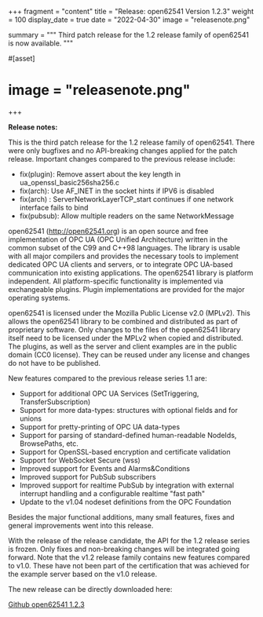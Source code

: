 +++
fragment = "content"
title = "Release: open62541 Version 1.2.3"
weight = 100
display_date = true
date = "2022-04-30"
image = "releasenote.png"

summary = """
Third patch release for the 1.2 release family of open62541 is now available.
"""


#[asset]
#  image = "releasenote.png"
+++


**Release notes:**

This is the third patch release for the 1.2 release family of open62541.
There were only bugfixes and no API-breaking changes applied for the patch release.
Important changes compared to the previous release include:

* fix(plugin): Remove assert about the key length in ua_openssl_basic256sha256.c
* fix(arch): Use AF_INET in the socket hints if IPV6 is disabled
* fix(arch) : ServerNetworkLayerTCP_start continues if one network interface fails to bind
* fix(pubsub): Allow multiple readers on the same NetworkMessage

open62541 (http://open62541.org) is an open source and free implementation of OPC UA (OPC Unified Architecture) written in the common subset of the C99 and C++98 languages. The library is usable with all major compilers and provides the necessary tools to implement dedicated OPC UA clients and servers, or to integrate OPC UA-based communication into existing applications. The open62541 library is platform independent. All platform-specific functionality is implemented via exchangeable plugins. Plugin implementations are provided for the major operating systems.

open62541 is licensed under the Mozilla Public License v2.0 (MPLv2). This allows the open62541 library to be combined and distributed as part of proprietary software. Only changes to the files of the open62541 library itself need to be licensed under the MPLv2 when copied and distributed. The plugins, as well as the server and client examples are in the public domain (CC0 license). They can be reused under any license and changes do not have to be published.

New features compared to the previous release series 1.1 are:

* Support for additional OPC UA Services (SetTriggering, TransferSubscription)
* Support for more data-types: structures with optional fields and for unions
* Support for pretty-printing of OPC UA data-types
* Support for parsing of standard-defined human-readable NodeIds, BrowsePaths, etc.
* Support for OpenSSL-based encryption and certificate validation
* Support for WebSocket Secure (wss)
* Improved support for Events and Alarms&Conditions
* Improved support for PubSub subscribers
* Improved support for realtime PubSub by integration with external interrupt handling and a configurable realtime "fast path"
* Update to the v1.04 nodeset definitions from the OPC Foundation

Besides the major functional additions, many small features, fixes and general improvements went into this release.

With the release of the release candidate, the API for the 1.2 release series is frozen. Only fixes and non-breaking changes will be integrated going forward. Note that the v1.2 release family contains new features compared to v1.0. These have not been part of the certification that was achieved for the example server based on the v1.0 release.

The new release can be directly downloaded here:

[Github open62541 1.2.3](https://github.com/open62541/open62541/releases/tag/v1.2.3)
